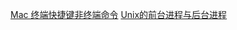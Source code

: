[Mac 终端快捷键非终端命令](http://blog.sina.com.cn/s/blog_4cd8dd130102vpl7.html)
[Unix的前台进程与后台进程](http://blog.sina.com.cn/s/blog_4b9eab320100u0w4.html)